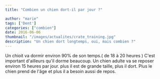 ```yaml
---
title: "Combien un chien dort-il par jour ?"

author: "marie"
tags: ['Dent']
categories: ["combien"]
date: 2016-06-06
thumbnail: "/images/actualites/crate_training.jpg"
description: "Un chien dort longtemps, oui, mais combien ?"
---
```


Un chioit va dormir environ 90% de son temps.( de 18 à 20 heures ) C'est important d'ailleurs qu'il dorme beaucoup.
Un chien adulte va se reposer environ 15 heures par jour. plus il est de grande taille, plus il dort. Plus le chien prend de l'âge et plus il a besoin aussi de repos.


